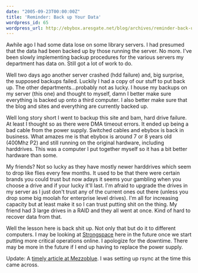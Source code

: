```yaml
---
date: "2005-09-23T00:00:00Z"
title: 'Reminder: Back up Your Data'
wordpress_id: 65
wordpress_url: http://ebybox.aresgate.net/blog/archives/reminder-back-up-your-data/
---
```

Awhile ago I had some data lose on some library servers. I had presumed that the data had been backed up by those running the server. No more. I've been slowly implementing backup procedures for the various servers my department has data on. Still got a lot of work to do.

Well two days ago another server crashed (hdd failure) and, big surprise, the supposed backups failed. Luckily I had a copy of our stuff to put back up. The other departments...probably not as lucky. I house my backups on my server (this one) and thought to myself, damn I better make sure everything is backed up onto a third computer. I also better make sure that the blog and sites and everything are currently backed up.

Well long story short I went to backup this site and bam, hard drive failure. At least I thought so as there were DMA timeout errors. It ended up being a bad cable from the power supply. Switched cables and ebybox is back in business. What amazes me is that ebybox is around 7 or 8 years old (400Mhz P2) and still running on the original hardware, including harddrives. This was a computer I put together myself so it has a bit better hardware than some.

My friends? Not so lucky as they have mostly newer harddrives which seem to drop like flies every few months. It used to be that there were certain brands you could trust but now adays it seems your gambling when you choose a drive and if your lucky it'll last. I'm afraid to upgrade the drives in my server as I just don't trust any of the current ones out there (unless you drop some big moolah for enterprise level drives). I'm all for increasing capacity but at least make it so I can trust putting shit on the thing. My friend had 3 large drives in a RAID and they all went at once. Kind of hard to recover data from that.

Well the lesson here is back shit up. Not only that but do it to different computers. I may be looking at <a href="http://www.strongspace.com/">Strongspace</a> here in the future once we start putting more critical operations online. I apologize for the downtime. There may be more in the future if I end up having to replace the power supply.

Update: A <a href="http://www.mezzoblue.com/archives/2005/09/22/web_server_b/index.php">timely article at Mezzoblue</a>. I was setting up rsync at the time this came across.
